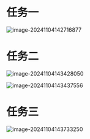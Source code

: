 # 任务一

![image-20241104142716877](https://pwxiao-blog.oss-cn-hangzhou.aliyuncs.com/typora_picimage-20241104142716877.png)

# 任务二

![image-20241104143428050](https://pwxiao-blog.oss-cn-hangzhou.aliyuncs.com/typora_picimage-20241104143428050.png)

![image-20241104143437556](https://pwxiao-blog.oss-cn-hangzhou.aliyuncs.com/typora_picimage-20241104143437556.png)

# 任务三

![image-20241104143733250](https://pwxiao-blog.oss-cn-hangzhou.aliyuncs.com/typora_picimage-20241104143733250.png)